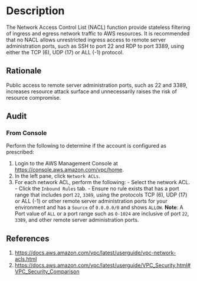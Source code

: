 # Description

The Network Access Control List (NACL) function provide stateless filtering of ingress and egress network traffic to AWS resources. It is recommended that no NACL allows unrestricted ingress access to remote server administration ports, such as SSH to port 22 and RDP to port 3389, using either the TCP (6), UDP (17) or ALL (-1) protocol.

## Rationale

Public access to remote server administration ports, such as 22 and 3389, increases resource attack surface and unnecessarily raises the risk of resource compromise.

## Audit

### From Console

Perform the following to determine if the account is configured as prescribed:

1. Login to the AWS Management Console at <https://console.aws.amazon.com/vpc/home>.
2. In the left pane, click `Network ACLs`.
3. For each network ACL, perform the following: - Select the network ACL. - Click the `Inbound Rules` tab. - Ensure no rule exists that has a port range that includes port `22`, `3389`, using the protocols TCP (6), UDP (17) or ALL (-1) or other remote server administration ports for your environment and has a `Source` of `0.0.0.0/0` and shows `ALLOW`.
   **Note**: A Port value of `ALL` or a port range such as `0-1024` are inclusive of port `22`, `3389`, and other remote server administration ports.

## References

1. <https://docs.aws.amazon.com/vpc/latest/userguide/vpc-network-acls.html>
2. <https://docs.aws.amazon.com/vpc/latest/userguide/VPC_Security.html#VPC_Security_Comparison>
